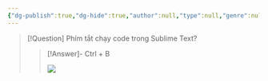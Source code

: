 ```yaml
---
{"dg-publish":true,"dg-hide":true,"author":null,"type":null,"genre":null,"word-count":null,"tags":["python","shortcuts","Sublime-Tex"],"title":"Phím tắt Sublime Text","permalink":"/ban-than/ptbt/hieu-suat/phim-tat-sublime-text/","hide":true,"dgPassFrontmatter":true}
---
```


> [!Question] Phím tắt chạy code trong Sublime Text?
>> [!Answer]-
>> Ctrl + B
>> 
>> ![](https://i.imgur.com/3q2j3ei.png)